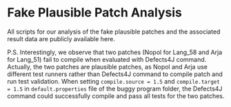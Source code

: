 # Fake Plausible Patch Analysis

All scripts for our analysis of the fake plausible patches and the associated result data are publicly available here.

P.S. Interestingly, we observe that two patches (Nopol for Lang_58 and Arja for Lang_51) fail to compile when evaluated with Defects4J command. Actually, the two patches are plausible patches, as Nopol and Arja use different test runners rather than Defects4J command to compile patch and run test validation. When setting `compile.source = 1.5` and `compile.target = 1.5` in `default.properties` file of the buggy program folder, the Defects4J command could successfully compile and pass all tests for the two patches.
